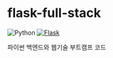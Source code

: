 # flask-full-stack

![Python](https://img.shields.io/badge/Python-3776AB.svg?style=flat-square&logo=Python&logoColor=ffdd54)
[![Flask](https://img.shields.io/badge/Flask-%23000.svg?logo=flask&logoColor=white)](https://incongruous-net-2ed.notion.site/Flask-ed790c7850e844238ab8968ea4c8947a)

파이썬 백엔드와 웹기술 부트캠프 코드
